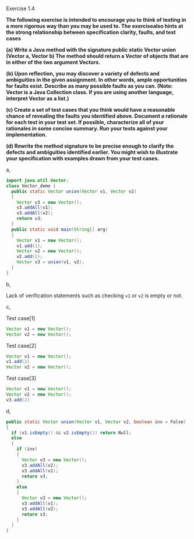 Exercise 1.4

**The following exercise is intended to encourage you to think of testing in a more rigorous way than you may be used to. The exercisealso hints at the strong relationship between specification clarity, faults, and test cases**<br>

**(a) Write a Java method with the signature public static Vector union (Vector a, Vector b) The method should return a Vector of objects that are in either of the two argument Vectors.**<br>

**(b) Upon reflection, you may discover a variety of defects and ambiguities in the given assignment. In other words, ample opportunities for faults exist. Describe as many possible faults as you can. (Note: Vector is a Java Collection class. If you are using another language, interpret Vector as a list.)**<br>

**(c) Create a set of test cases that you think would have a reasonable chance of revealing the faults you identified above. Document a rationale for each test in your test set. If possible, characterize all of your rationales in some concise summary. Run your tests against your implementation.**<br>

**(d) Rewrite the method signature to be precise enough to clarify the defects and ambiguities identified earlier. You might wish to illustrate your specification with examples drawn from your test cases.**<br>

a,
```Java
import java.util.Vector;
class Vector_demo {
  public static Vector union(Vector v1, Vector v2)
  {
    Vector v3 = new Vector();
    v3.addAll(v1);
    v3.addAll(v2);
    return v3;
  }
  public static void main(String[] arg)
  {
    Vector v1 = new Vector();
    v1.add(1);
    Vector v2 = new Vector();
    v2.add(2);
    Vector v3 = union(v1, v2);
  }
}
```

b,

Lack of verification statements such as checking `v1` or `v2` is empty or not.

c,

Test case[1]
```Java
Vector v1 = new Vector();
Vector v2 = new Vector();
```

Test case[2]
```Java
Vector v1 = new Vector();
v1.add(2)
Vector v2 = new Vector();
```

Test case[3]
```Java
Vector v1 = new Vector();
Vector v2 = new Vector();
v3.add(2)
```

d,
```Java
public static Vector union(Vector v1, Vector v2, boolean inv = False)
{
  if (v1.isEmpty() && v2.isEmpty()) return Null;
  else
  {
    if (inv)
    {
      Vector v3 = new Vector();
      v3.addAll(v2);
      v3.addAll(v1);
      return v3;
    }
    else
    {
      Vector v3 = new Vector();
      v3.addAll(v1);
      v3.addAll(v2);
      return v3;
    }
  }
}
```

